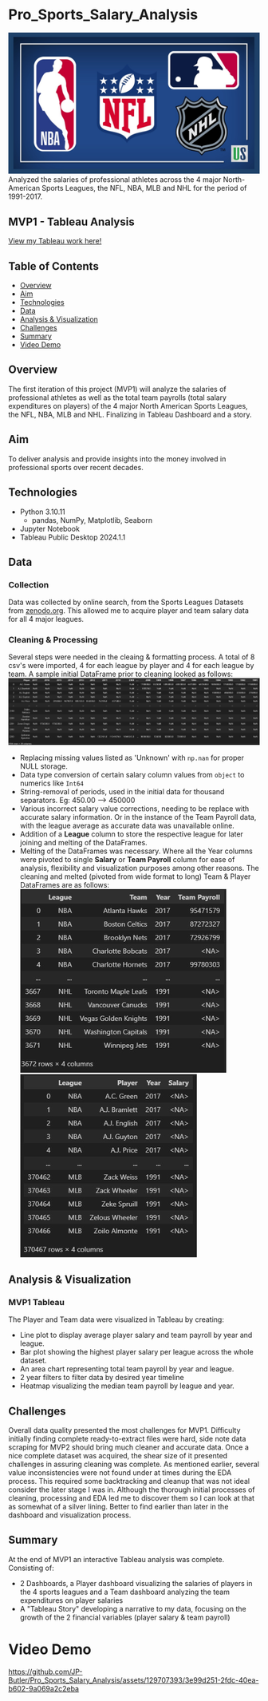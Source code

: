 # Pro_Sports_Salary_Analysis
![alt text](images/NBA-NFL-NHL-MLB.jpg)
Analyzed the salaries of professional athletes across the 4 major North-American Sports Leagues, the NFL, NBA, MLB and NHL for the period of 1991-2017.

## MVP1 - Tableau Analysis
[View my Tableau work here!](https://public.tableau.com/app/profile/justin.butler7770/viz/Pro_Sports_Salary_Analysis/PlayerDash)

## Table of Contents
- [Overview](#overview)
- [Aim](#aim)
- [Technologies](#technologies)
- [Data](#data)
- [Analysis & Visualization](#analysis--visualization)
- [Challenges](#challenges)
- [Summary](#summary)
- [Video Demo](#video-demo)

## Overview
The first iteration of this project (MVP1) will analyze the salaries of professional athletes as well as the total team payrolls (total salary expenditures on players) of the 4 major North American Sports Leagues, the NFL, NBA, MLB and NHL. Finalizing in Tableau Dashboard and a story. 

## Aim
To deliver analysis and provide insights into the money involved in professional sports over recent decades. 

## Technologies 
- Python 3.10.11
    - pandas, NumPy, Matplotlib, Seaborn
- Jupyter Notebook
- Tableau Public Desktop 2024.1.1

## Data
### Collection
Data was collected by online search, from the Sports Leagues Datasets from [zenodo.org](https://zenodo.org/records/3256432). This allowed me to acquire player and team salary data for all 4 major leagues. 
### Cleaning & Processing
Several steps were needed in the cleaing & formatting process. A total of 8 csv's were imported, 4 for each league by player and 4 for each league by team. A sample initial DataFrame prior to cleaning looked as follows:
![alt text](images/nba-df.jpg)
* Replacing missing values listed as 'Unknown' with `np.nan` for proper NULL storage.
* Data type conversion of certain salary column values from `object` to numerics like `Int64`
* String-removal of periods, used in the initial data for thousand separators. Eg: 450.00 --> 450000
* Various incorrect salary value corrections, needing to be replace with accurate salary information. Or in the instance of the Team Payroll data, with the league average as accurate data was unavailable online. 
* Addition of a **League** column to store the respective league for later joining and melting of the DataFrames. 
* Melting of the DataFrames was necessary. Where all the Year columns were pivoted to single **Salary** or **Team Payroll** column for ease of analysis, flexibility and visualization purposes among other reasons. 
The cleaning and melted (pivoted from wide format to long) Team & Player DataFrames are as follows:<br>
![alt text](images/team-df.jpg) ![alt text](images/player-df.jpg)


## Analysis & Visualization
### MVP1 Tableau
The Player and Team data were visualized in Tableau by creating:
- Line plot to display average player salary and team payroll by year and league.
- Bar plot showing the highest player salary per league across the whole dataset.
- An area chart representing total team payroll by year and league.
- 2 year filters to filter data by desired year timeline 
- Heatmap visualizing the median team payroll by league and year.

## Challenges
Overall data quality presented the most challenges for MVP1. Difficulty initially finding complete ready-to-extract files were hard, side note data scraping for MVP2 should bring much cleaner and accurate data. Once a nice complete dataset was acquired, the shear size of it presented challenges in assuring cleaning was complete. As mentioned earlier, several value inconsistencies were not found under at times during the EDA process. This required some backtracking and cleanup that was not ideal consider the later stage I was in. Although the thorough initial processes of cleaning, processing and EDA led me to discover them so I can look at that as somewhat of a silver lining. Better to find earlier than later in the dashboard and visualization process. 
## Summary
At the end of MVP1 an interactive Tableau analysis was complete. Consisting of:
- 2 Dashboards, a Player dashboard visualizing the salaries of players in the 4 sports leagues and a Team dashboard analyzing the team expenditures on player salaries
- A "Tableau Story" developing a narrative to my data, focusing on the growth of the 2 financial variables (player salary & team payroll)

# Video Demo



https://github.com/JP-Butler/Pro_Sports_Salary_Analysis/assets/129707393/3e99d251-2fdc-40ea-b602-9a069a2c2eba

